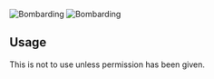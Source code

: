 

![Bombarding](https://i.ytimg.com/vi/MKW-qug0qjM/maxresdefault.jpg)
![Bombarding](https://uproxx.files.wordpress.com/2016/01/the_simpsons_futurama_crossover_crisis_back.jpg)



## Usage

This is not to use unless permission has been given.


